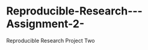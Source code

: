 Reproducible-Research---Assignment-2-
=====================================

Reproducible Research Project Two
